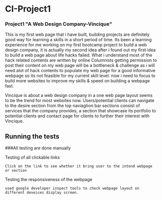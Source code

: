 # CI-Project1
### Project1 "A Web Design Company-Vincique"

This is my first web page that i have built, building projects are definitely good way for learning a skills in a short period of time.
Its been a learning experience for me working on my first bootcamp project to build a web design company, it is actually my second idea after i found out my first idea to build a web page about life hacks failed.
What i understand most of the hack related contents are written by online Columnists getting permission to post their content on my web page will be a bottleneck & challenge as i will need alot of hack contents to populate my web page for a good informative webpage so its not feasible for my current skill level.
now i need to focus to build more websites to improve my skills & speed on building a webpage fast.

Vincique is about a web design company in a one web page layout seems to be the trend for most websites now. 
Users/potential clients can navigate to the desire section from the top naviagtion bar sections consist of services that the company provides,
a section that showcase its portfolio to potential clients and contact page for clients to further their interest with Vincique.

## Running the tests
###All testing are done manually

Testing of all clickable links
```
Click on the link to see whether it bring user to the intend webpage or section
```
Testing the responsiveness of the webpage
`````
used google developer inspect tools to check webpage layout on different deveices display screen. 
`````
